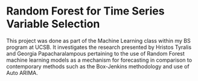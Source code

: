 # Random Forest for Time Series Variable Selection

This project was done as part of the Machine Learning class within my BS program at UCSB. It investigates the research presented by Hristos Tyralis and Georgia Papacharalampous pertaining to the use of Random Forest machine learning models as a mechanism for forecasting in comparison to contemporary methods such as the Box-Jenkins methodology and use of Auto ARIMA.
